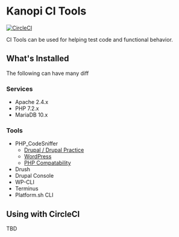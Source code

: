# Kanopi CI Tools

[![CircleCI](https://circleci.com/gh/kanopi/ci-tools.svg?style=svg&circle-token=8c1ca43a0262e89eedc1b7b2eeef96bdc15c1390)](https://circleci.com/gh/kanopi/ci-tools)

CI Tools can be used for helping test code and functional behavior.

## What's Installed

The following can have many diff

### Services

* Apache 2.4.x
* PHP 7.2.x
* MariaDB 10.x

### Tools

* PHP_CodeSniffer
  * [Drupal / Drupal Practice](https://www.drupal.org/docs/develop/standards)
  * [WordPress](https://github.com/WordPress-Coding-Standards/WordPress-Coding-Standards)
  * [PHP Compatability](https://github.com/PHPCompatibility/PHPCompatibility)
* Drush
* Drupal Console
* WP-CLI
* Terminus
* Platform.sh CLI

## Using with CircleCI

TBD
